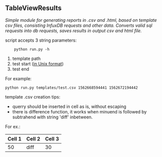 ## TableViewResults
_Simple module for generating reports in .csv and .html, 
based on template csv files, consisting InfuxDB requests and other data.
Converts valid sql requests into db requests, saves results in output csv and html file._ 

script accepts 3 string parameters:
    
        python run.py -h

1. template path 
2. test start ([in Unix format](https://www.epochconverter.com))
3. test end 

For example:

    python run.py templates/test.csv 1562668594441 1562672194442

template .csv creation tips: 
 * querry should be inserted in cell as is, without escaping
 * there is difference function, it works when minuend is followed by subtrahend with string 'diff' inbetween.

For ex.:

Cell 1 | Cell 2 | Cell 3
------ | ------ | ------
50 | diff | 30
